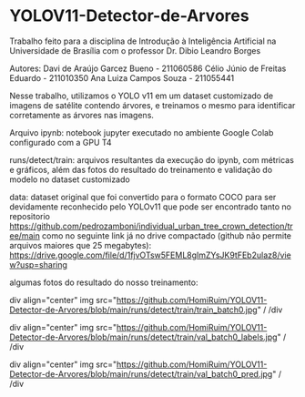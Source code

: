 # YOLOV11-Detector-de-Arvores

Trabalho feito para a disciplina de Introdução à Inteligência Artificial na Universidade de Brasília com o professor Dr. Dibio Leandro Borges

Autores:
Davi de Araújo Garcez Bueno - 211060586
Célio Júnio de Freitas Eduardo - 211010350
Ana Luiza Campos Souza - 211055441

Nesse trabalho, utilizamos o YOLO v11 em um dataset customizado de imagens de satélite contendo árvores, e treinamos o mesmo para identificar corretamente as árvores
nas imagens.

Arquivo ipynb: notebook jupyter executado no ambiente Google Colab configurado com a GPU T4

runs/detect/train: arquivos resultantes da execução do ipynb, com métricas e gráficos, além das fotos do resultado do treinamento e validação do modelo no dataset customizado

data: dataset original que foi convertido para o formato COCO para ser devidamente reconhecido pelo YOLOv11 que pode ser encontrado tanto no repositorio https://github.com/pedrozamboni/individual_urban_tree_crown_detection/tree/main como no seguinte link já no drive compactado (github não permite arquivos maiores que 25 megabytes): https://drive.google.com/file/d/1fjvOTsw5FEML8gImZYsJK9tFEb2ulaz8/view?usp=sharing

algumas fotos do resultado do nosso treinamento:

div align="center"
img src="https://github.com/HomiRuim/YOLOV11-Detector-de-Arvores/blob/main/runs/detect/train/train_batch0.jpg" /
/div

div align="center"
img src="https://github.com/HomiRuim/YOLOV11-Detector-de-Arvores/blob/main/runs/detect/train/val_batch0_labels.jpg" /
/div

div align="center"
img src="https://github.com/HomiRuim/YOLOV11-Detector-de-Arvores/blob/main/runs/detect/train/val_batch0_pred.jpg" /
/div
